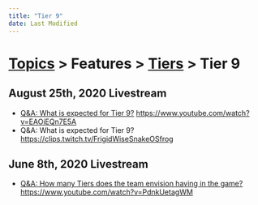 ```yaml
---
title: "Tier 9"
date: Last Modified
---
```

# [Topics](../../../topics.md) > Features > [Tiers](../../../topics/features/tiers.md) > Tier 9

## August 25th, 2020 Livestream
* [Q&A: What is expected for Tier 9?](../../../transcriptions/yt-EAOiEQn7E5A.md) https://www.youtube.com/watch?v=EAOiEQn7E5A
* Q&A: What is expected for Tier 9? https://clips.twitch.tv/FrigidWiseSnakeOSfrog

## June 8th, 2020 Livestream
* [Q&A: How many Tiers does the team envision having in the game?](../../../transcriptions/yt-PdnkUetagWM.md) https://www.youtube.com/watch?v=PdnkUetagWM
